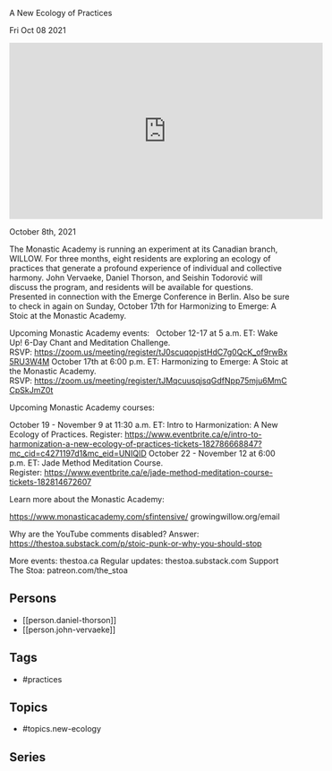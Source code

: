 

 A New Ecology of Practices

Fri Oct 08 2021

<iframe width="560" height="315" src="https://www.youtube.com/embed/-0Tsg6SzK7Y" title="Harmonizing to Emerge: A New Ecology of Practices w/ Seishin, Daniel Thorson, and John Vervaeke" frameborder="0" allow="accelerometer; autoplay; clipboard-write; encrypted-media; gyroscope; picture-in-picture" allowfullscreen ></iframe>

October 8th, 2021

The Monastic Academy is running an experiment at its Canadian branch, WILLOW. For three months, eight residents are exploring an ecology of practices that generate a profound experience of individual and collective harmony. John Vervaeke, Daniel Thorson, and Seishin Todorović will discuss the program, and residents will be available for questions. Presented in connection with the Emerge Conference in Berlin. Also be sure to check in again on Sunday, October 17th for Harmonizing to Emerge: A Stoic at the Monastic Academy.

Upcoming Monastic Academy events:
 
October 12-17 at 5 a.m. ET: Wake Up! 6-Day Chant and Meditation Challenge. RSVP: https://zoom.us/meeting/register/tJ0scuqopjstHdC7g0QcK_of9rwBx5RU3W4M
October 17th at 6:00 p.m. ET: Harmonizing to Emerge: A Stoic at the Monastic Academy. RSVP: https://zoom.us/meeting/register/tJMqcuusqjsqGdfNpp75mju6MmCCpSkJmZ0t

Upcoming Monastic Academy courses:

October 19 - November 9 at 11:30 a.m. ET: Intro to Harmonization: A New Ecology of Practices. Register: https://www.eventbrite.ca/e/intro-to-harmonization-a-new-ecology-of-practices-tickets-182786668847?mc_cid=c4271197d1&mc_eid=UNIQID
October 22 - November 12 at 6:00 p.m. ET: Jade Method Meditation Course. Register: https://www.eventbrite.ca/e/jade-method-meditation-course-tickets-182814672607

Learn more about the Monastic Academy: 

https://www.monasticacademy.com/sfintensive/
growingwillow.org/email

Why are the YouTube comments disabled? Answer: https://thestoa.substack.com/p/stoic-punk-or-why-you-should-stop

More events: thestoa.ca 
Regular updates: thestoa.substack.com 
Support The Stoa: patreon.com/the_stoa

## Persons

- [[person.daniel-thorson]]
- [[person.john-vervaeke]]

## Tags

- #practices

## Topics

- #topics.new-ecology

## Series



